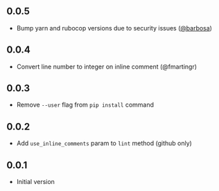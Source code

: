 ## 0.0.5
- Bump yarn and rubocop versions due to security issues ([@barbosa](https://github.com/barbosa))

## 0.0.4
- Convert line number to integer on inline comment (@fmartingr)

## 0.0.3
- Remove `--user` flag from `pip install` command

## 0.0.2
- Add `use_inline_comments` param to `lint` method (github only)

## 0.0.1
- Initial version
